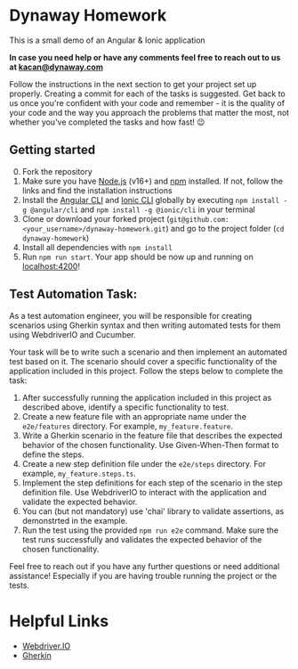 # Dynaway Homework
This is a small demo of an Angular & Ionic application 

**In case you need help or have any comments feel free to reach out to us at kacan@dynaway.com**

Follow the instructions in the next section to get your project set up properly. 
Creating a commit for each of the tasks is suggested. 
Get back to us once you're confident with your code and remember - 
it is the quality of your code and the way you approach the problems that matter the most, not whether you've completed the tasks and how fast! 😉

## Getting started
0. Fork the repository
1. Make sure you have [Node.js](https://nodejs.org/en/) (v16+) and [npm](https://www.npmjs.com/) installed. If not, follow the links and find the installation instructions
2. Install the [Angular CLI](https://cli.angular.io/) and [Ionic CLI](https://ionicframework.com/docs/cli) globally by executing
   `npm install -g @angular/cli` and `npm install -g @ionic/cli` in your terminal
3. Clone or download your forked project (`git@github.com:<your_username>/dynaway-homework.git`) and go to the project folder (`cd dynaway-homework`)
4. Install all dependencies with `npm install`
5. Run `npm run start`. Your app should be now up and running on [localhost:4200](http://localhost:4200)!

## Test Automation Task:
As a test automation engineer, you will be responsible for creating scenarios using Gherkin syntax and then writing automated tests for them 
using WebdriverIO and Cucumber. 

Your task will be to write such a scenario and then implement an automated test based on it.
The scenario should cover a specific functionality of the application included in this project. 
Follow the steps below to complete the task:

1. After successfully running the application included in this project as described above,
identify a specific functionality to test.
2. Create a new feature file with an appropriate name under the `e2e/features` directory. For example, `my_feature.feature`.
3. Write a Gherkin scenario in the feature file that describes the expected behavior of the chosen functionality. 
Use Given-When-Then format to define the steps.
4. Create a new step definition file under the `e2e/steps` directory. For example, `my_feature.steps.ts`.
5. Implement the step definitions for each step of the scenario in the step definition file. Use WebdriverIO to interact with the application and validate the expected behavior.
6. You can (but not mandatory) use 'chai' library to validate assertions, as demonstrted in the example.
7. Run the test using the provided `npm run e2e` command. Make sure the test runs successfully and validates the expected behavior of the chosen functionality.

Feel free to reach out if you have any further questions or need additional assistance! 
Especially if you are having trouble running the project or the tests.

# Helpful Links

- [Webdriver.IO](https://webdriver.io/)
- [Gherkin](https://cucumber.io/docs/gherkin/reference/)
